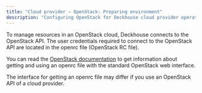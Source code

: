 ```yaml
---
title: "Cloud provider — OpenStack: Preparing environment"
description: "Configuring OpenStack for Deckhouse cloud provider operation."
---
```


To manage resources in an OpenStack cloud, Deckhouse connects to the OpenStack API. The user credentials required to connect to the OpenStack API are located in the openrc file (OpenStack RC file).

You can read the [OpenStack documentation](https://docs.openstack.org/ocata/admin-guide/common/cli-set-environment-variables-using-openstack-rc.html#download-and-source-the-openstack-rc-file) to get information about getting and using an openrc file with the standard OpenStack web interface.

The interface for getting an openrc file may differ if you use an OpenStack API of a cloud provider.
